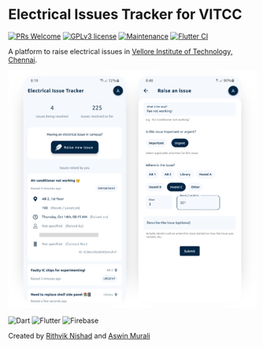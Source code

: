 # Electrical Issues Tracker for VITCC

[![PRs Welcome](https://img.shields.io/badge/PRs-welcome-brightgreen.svg?style=flat-square)](http://makeapullrequest.com)
[![GPLv3 license](https://img.shields.io/badge/License-GPLv3-blue.svg)](http://perso.crans.org/besson/LICENSE.html)
[![Maintenance](https://img.shields.io/badge/Maintained%3F-yes-green.svg)](https://github.com/rithviknishad/vitcc_electrical_issues/graphs/commit-activity)
[![Flutter CI](https://github.com/rithviknishad/vitcc_electrical_issues/actions/workflows/flutter_ci.yml/badge.svg)](https://github.com/rithviknishad/vitcc_electrical_issues/actions/workflows/flutter_ci.yml)

A platform to raise electrical issues in [Vellore Institute of Technology, Chennai](https://chennai.vit.ac.in/).

![demo](https://github.com/rithviknishad/vitcc_electrical_issues/blob/968a4ab8a80cb5564aec36cab0609f8d0de2a3bf/assets/images/demo.png)

![Dart](https://img.shields.io/badge/Dart-0175C2?style=for-the-badge&logo=dart&logoColor=white)
![Flutter](https://img.shields.io/badge/Flutter-02569B?style=for-the-badge&logo=flutter&logoColor=white)
![Firebase](https://img.shields.io/badge/firebase-ffca28?style=for-the-badge&logo=firebase&logoColor=black)

Created by
[Rithvik Nishad](https://github.com/rithviknishad/) and
[Aswin Murali](https://github.com/aswinmurali-io)
